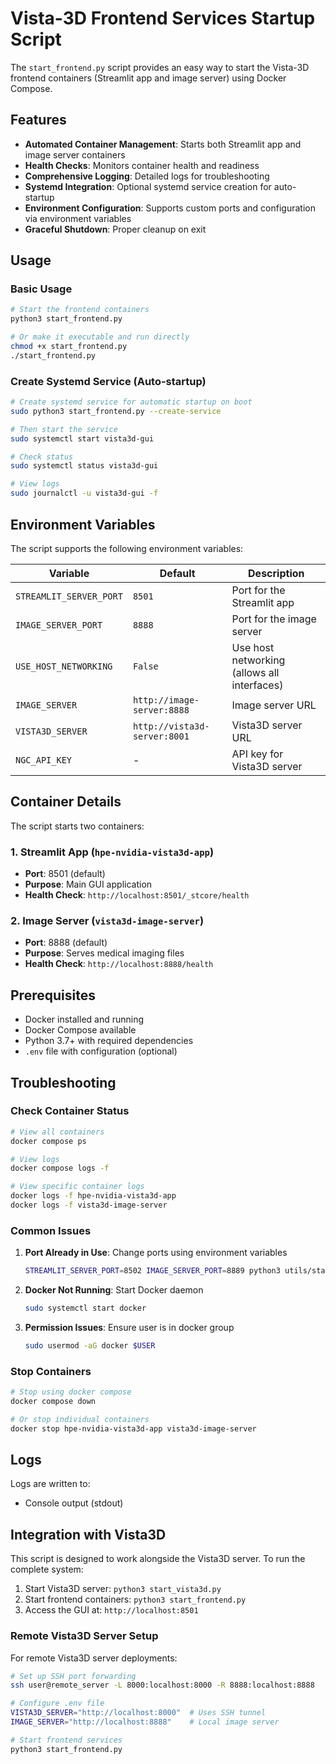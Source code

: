 # Vista-3D Frontend Services Startup Script

The `start_frontend.py` script provides an easy way to start the Vista-3D frontend containers (Streamlit app and image server) using Docker Compose.

## Features

- **Automated Container Management**: Starts both Streamlit app and image server containers
- **Health Checks**: Monitors container health and readiness
- **Comprehensive Logging**: Detailed logs for troubleshooting
- **Systemd Integration**: Optional systemd service creation for auto-startup
- **Environment Configuration**: Supports custom ports and configuration via environment variables
- **Graceful Shutdown**: Proper cleanup on exit

## Usage

### Basic Usage

```bash
# Start the frontend containers
python3 start_frontend.py

# Or make it executable and run directly
chmod +x start_frontend.py
./start_frontend.py
```

### Create Systemd Service (Auto-startup)

```bash
# Create systemd service for automatic startup on boot
sudo python3 start_frontend.py --create-service

# Then start the service
sudo systemctl start vista3d-gui

# Check status
sudo systemctl status vista3d-gui

# View logs
sudo journalctl -u vista3d-gui -f
```

## Environment Variables

The script supports the following environment variables:

| Variable | Default | Description |
|----------|---------|-------------|
| `STREAMLIT_SERVER_PORT` | `8501` | Port for the Streamlit app |
| `IMAGE_SERVER_PORT` | `8888` | Port for the image server |
| `USE_HOST_NETWORKING` | `False` | Use host networking (allows all interfaces) |
| `IMAGE_SERVER` | `http://image-server:8888` | Image server URL |
| `VISTA3D_SERVER` | `http://vista3d-server:8001` | Vista3D server URL |
| `NGC_API_KEY` | - | API key for Vista3D server |

## Container Details

The script starts two containers:

### 1. Streamlit App (`hpe-nvidia-vista3d-app`)
- **Port**: 8501 (default)
- **Purpose**: Main GUI application
- **Health Check**: `http://localhost:8501/_stcore/health`

### 2. Image Server (`vista3d-image-server`)
- **Port**: 8888 (default)
- **Purpose**: Serves medical imaging files
- **Health Check**: `http://localhost:8888/health`

## Prerequisites

- Docker installed and running
- Docker Compose available
- Python 3.7+ with required dependencies
- `.env` file with configuration (optional)

## Troubleshooting

### Check Container Status
```bash
# View all containers
docker compose ps

# View logs
docker compose logs -f

# View specific container logs
docker logs -f hpe-nvidia-vista3d-app
docker logs -f vista3d-image-server
```

### Common Issues

1. **Port Already in Use**: Change ports using environment variables
   ```bash
   STREAMLIT_SERVER_PORT=8502 IMAGE_SERVER_PORT=8889 python3 utils/start_gui.py
   ```

2. **Docker Not Running**: Start Docker daemon
   ```bash
   sudo systemctl start docker
   ```

3. **Permission Issues**: Ensure user is in docker group
   ```bash
   sudo usermod -aG docker $USER
   ```

### Stop Containers

```bash
# Stop using docker compose
docker compose down

# Or stop individual containers
docker stop hpe-nvidia-vista3d-app vista3d-image-server
```

## Logs

Logs are written to:
- Console output (stdout)

## Integration with Vista3D

This script is designed to work alongside the Vista3D server. To run the complete system:

1. Start Vista3D server: `python3 start_vista3d.py`
2. Start frontend containers: `python3 start_frontend.py`
3. Access the GUI at: `http://localhost:8501`

### Remote Vista3D Server Setup

For remote Vista3D server deployments:

```bash
# Set up SSH port forwarding
ssh user@remote_server -L 8000:localhost:8000 -R 8888:localhost:8888

# Configure .env file
VISTA3D_SERVER="http://localhost:8000"  # Uses SSH tunnel
IMAGE_SERVER="http://localhost:8888"    # Local image server

# Start frontend services
python3 start_frontend.py
```
